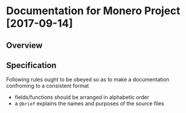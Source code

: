 # Documentation for Monero Project [2017-09-14]  

## Overview  

## Specification  
Following rules ought to be obeyed so as to make a documentation confroming to a consistent format  
+ fields/functions should be arranged in alphabetic order  
+ a `@brief` explains the names and purposes of the source files  
